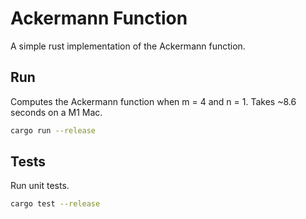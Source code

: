# Ackermann Function
A simple rust implementation of the Ackermann function.

## Run 
Computes the Ackermann function when m = 4 and n = 1. Takes ~8.6 seconds on a M1 Mac.

```bash
cargo run --release
```

## Tests
Run unit tests.

```bash
cargo test --release
```

